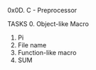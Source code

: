 0x0D. C - Preprocessor

TASKS
0. Object-like Macro
1. Pi
2. File name
3. Function-like macro
4. SUM
